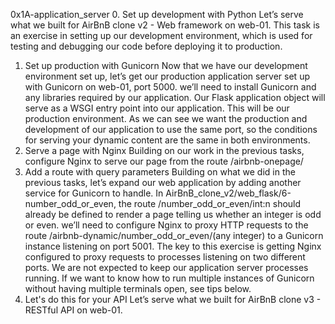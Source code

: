 0x1A-application_server
0. Set up development with Python
Let’s serve what we built for AirBnB clone v2 - Web framework on web-01. This task is an exercise in setting up our development environment, which is used for testing and debugging our code before deploying it to production.
1. Set up production with Gunicorn
Now that we have our development environment set up, let’s get our production application server set up with Gunicorn on web-01, port 5000. we’ll need to install Gunicorn and any libraries required by our application. Our Flask application object will serve as a WSGI entry point into our application. This will be our production environment. As we can see we want the production and development of our application to use the same port, so the conditions for serving your dynamic content are the same in both environments.
2. Serve a page with Nginx
Building on our work in the previous tasks, configure Nginx to serve our page from the route /airbnb-onepage/
3. Add a route with query parameters
Building on what we did in the previous tasks, let’s expand our web application by adding another service for Gunicorn to handle. In AirBnB_clone_v2/web_flask/6-number_odd_or_even, the route /number_odd_or_even/int:n should already be defined to render a page telling us whether an integer is odd or even. we’ll need to configure Nginx to proxy HTTP requests to the route /airbnb-dynamic/number_odd_or_even/(any integer) to a Gunicorn instance listening on port 5001. The key to this exercise is getting Nginx configured to proxy requests to processes listening on two different ports. We are not expected to keep our application server processes running. If we want to know how to run multiple instances of Gunicorn without having multiple terminals open, see tips below.
4. Let's do this for your API
Let’s serve what we built for AirBnB clone v3 - RESTful API on web-01.
